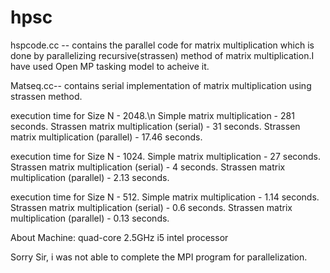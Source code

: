 hpsc
====

hspcode.cc -- contains the parallel code for matrix multiplication which is done by parallelizing recursive(strassen) method of matrix multiplication.I have used Open MP tasking model to acheive it.

Matseq.cc-- contains serial implementation of matrix multiplication using strassen method.

execution time for Size N - 2048.\n
Simple matrix multiplication - 281 seconds.
Strassen matrix multiplication (serial) - 31 seconds.
Strassen matrix multiplication (parallel) - 17.46 seconds.

execution time for Size N - 1024.
Simple matrix multiplication - 27 seconds.
Strassen matrix multiplication (serial) - 4 seconds.
Strassen matrix multiplication (parallel) - 2.13 seconds.

execution time for Size N - 512.
Simple matrix multiplication - 1.14 seconds.
Strassen matrix multiplication (serial) - 0.6 seconds.
Strassen matrix multiplication (parallel) - 0.13 seconds.


About Machine:
quad-core 2.5GHz i5 intel processor





Sorry Sir, i was not able to complete the MPI program for parallelization.






